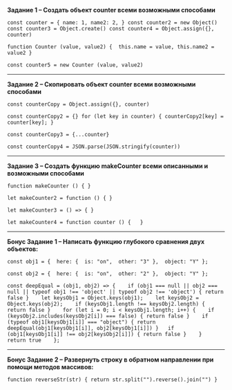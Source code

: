 **Задание 1 – Создать объект counter всеми возможными способами**

`const counter = {
name: 1,
name2: 2,
}
const counter2 = new Object()
const counter3 = Object.create()
const counter4 = Object.assign({}, counter)`

`function Counter (value, value2) { 
this.name = value,
this.name2 =  value2
}`

`const counter5 = new Counter (value, value2)`

---
**Задание 2 – Скопировать объект counter всеми возможными способами**

`const counterCopy = Object.assign({}, counter)`

`const counterCopy2 = {}
for (let key in counter) { counterCopy2[key] = counter[key]; }`

`const counterCopy3 = {...counter}`

`const counterCopy4 = JSON.parse(JSON.stringify(counter))`

---
**Задание 3 – Создать функцию makeCounter всеми описанными и возможными способами**

`function makeCounter () {
}`

`let makeCounter2 = function () {
} `

`let makeCounter3 = () => {
}`

`let makeCounter4 = function counter () {  
}`

---
**Бонус Задание 1 – Написать функцию глубокого сравнения двух объектов:**

`const obj1 = { 
here: { 
  is: "on", 
  other: "3" }, 
object: "Y" };`

`const obj2 = { 
here: { 
  is: "on", 
  other: "2" }, 
object: "Y" };`

`const deepEqual = (obj1, obj2) => {   
if (obj1 === null || obj2 === null || typeof obj1 !== 'object' || typeof obj2 !== 'object') { return false }   
let keysObj1 = Object.keys(obj1);   
let keysObj2 = Object.keys(obj2);   
  if (keysObj1.length !== keysObj2.length) { return false }   
  for (let i = 0; i < keysObj1.length; i++) {   
        if (keysObj2.includes(keysObj2[i]) === false) { return false }   
        if (typeof obj1[keysObj1[i]] === "object") { return deepEqual(obj1[keysObj1[i]], obj2[keysObj1[i]]) }  
        if (obj1[keysObj1[i]] !== obj2[keysObj2[i]]) { return false }   
            }   
             return true   
                 };`

---
**Бонус Задание 2 – Развернуть строку в обратном направлении при помощи методов массивов:**

`function reverseStr(str) {
  return str.split("").reverse().join("")
}`
